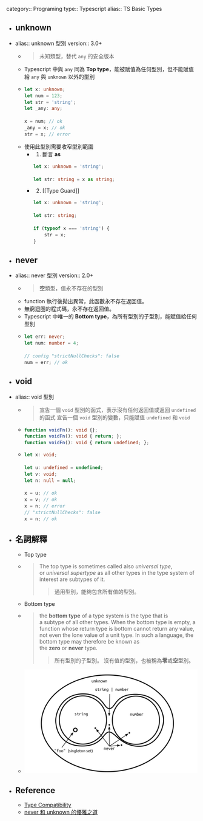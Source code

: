 category:: Programing
type:: Typescript
alias:: TS Basic Types

- ## unknown
- alias:: unknown 型別
  version:: 3.0+
	- > 未知類型，替代 `any` 的安全版本
	- Typescript 中與 `any` 同為 **Top type**，能被賦值為任何型別，但不能賦值給 `any` 與 `unknown` 以外的型別
	- ```typescript
	  let x: unknown;
	  let num = 123;
	  let str = 'string';
	  let _any: any;
	  
	  x = num; // ok
	  _any = x; // ok
	  str = x; // error
	  ```
	- 使用此型別需要收窄型別範圍
		- 1. 斷言 **as**
		  ```typescript
		  let x: unknown = 'string';
		  
		  let str: string = x as string;
		  ```
		- 2. [[Type Guard]]
		  ```typescript
		  let x: unknown = 'string';
		  
		  let str: string;
		  
		  if (typeof x === 'string') {
		      str = x;
		  }
		  ```
- ## never
- alias:: never 型別
  version:: 2.0+
	- > **空**類型，值永不存在的型別
	- function 執行後拋出異常，此函數永不存在返回值。
	- 無窮迴圈的程式碼，永不存在返回值。
	- Typescript 中唯一的 **Bottom type**，為所有型別的子型別，能賦值給任何型別
	- ```typescript
	  let err: never;
	  let num: number = 4;
	  
	  // config "strictNullChecks": false
	  num = err; // ok
	  ```
- ## void
- alias:: void 型別
	- > 宣告一個 `void` 型別的函式，表示沒有任何返回值或返回 `undefined` 的函式
	  宣告一個 `void` 型別的變數，只能賦值 `undefined` 和 `void`
	- ```typescript
	  function voidFn(): void {};
	  function voidFn(): void { return; };
	  function voidFn(): void { return undefined; };
	  ```
	- ```typescript
	  let x: void;
	  
	  let u: undefined = undefined;
	  let v: void;
	  let n: null = null;
	  
	  x = u; // ok
	  x = v; // ok
	  x = n; // error
	  // "strictNullChecks": false
	  x = n; // ok
	  ```
- ## 名詞解釋
	- Top type
	- > The top type is sometimes called also *universal type*, or *universal supertype* as all other types in the type system of interest are subtypes of it.
	  >> 通用型別，能夠包含所有值的型別。
	- Bottom type
	- > the **bottom type** of a type system is the type that is a subtype of all other types.
	  When the bottom type is empty, a function whose return type is bottom cannot return any value, not even the lone value of a unit type. In such a language, the bottom type may therefore be known as the **zero** or **never** type.
	  >> 所有型別的子型別。
	  沒有值的型別，也被稱為**零**或**空**型別。
	- ![83575ac2c6fe6ca32bdf379dc47f.png](../assets/83575ac2c6fe6ca32bdf379dc47f_1679293351781_0.png)
- ## Reference
	- [Type Compatibility](https://www.typescriptlang.org/docs/handbook/type-compatibility.html#any-unknown-object-void-undefined-null-and-never-assignability)
	- [never 和 unknown 的優雅之道](https://www.readfog.com/a/1665831681443074048)